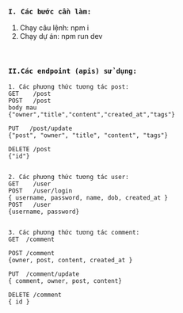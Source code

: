 ### `I. Các bước cần làm:`

1. Chạy câu lệnh: npm i
2. Chạy dự án: npm run dev

&nbsp;

### `II.Các endpoint (apis) sử dụng:`

```
1. Các phương thức tương tác post:
GET    /post
POST   /post
body mau
{"owner","title","content","created_at","tags"}

PUT   /post/update
{"post", "owner", "title", "content", "tags"}

DELETE /post
{"id"}


2. Các phương thức tương tác user:
GET    /user
POST   /user/login
{ username, password, name, dob, created_at }
POST   /user
{username, password}


3. Các phương thức tương tác comment:
GET  /comment

POST /comment
{owner, post, content, created_at }

PUT  /comment/update
{ comment, owner, post, content}

DELETE /comment
{ id }
```
